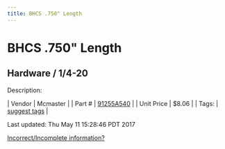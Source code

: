 ```yaml
---
title: BHCS .750" Length
---
```


# BHCS .750" Length
## Hardware / 1/4-20
Description: 	 

| Vendor | Mcmaster | 
| Part # | [91255A540](https://www.mcmaster.com/#91255A540) | 
| Unit Price | $8.06 | 
| Tags: | [suggest tags](https://docs.google.com/forms/d/e/1FAIpQLSeWyY8v3RgOty-MyWmh9U0iivNYN_molChYyS-0U-o-kOAv_g/viewform) | 

Last updated: Thu May 11 15:28:46 PDT 2017

 [Incorrect/Incomplete information?](https://docs.google.com/forms/d/e/1FAIpQLSeWyY8v3RgOty-MyWmh9U0iivNYN_molChYyS-0U-o-kOAv_g/viewform)
